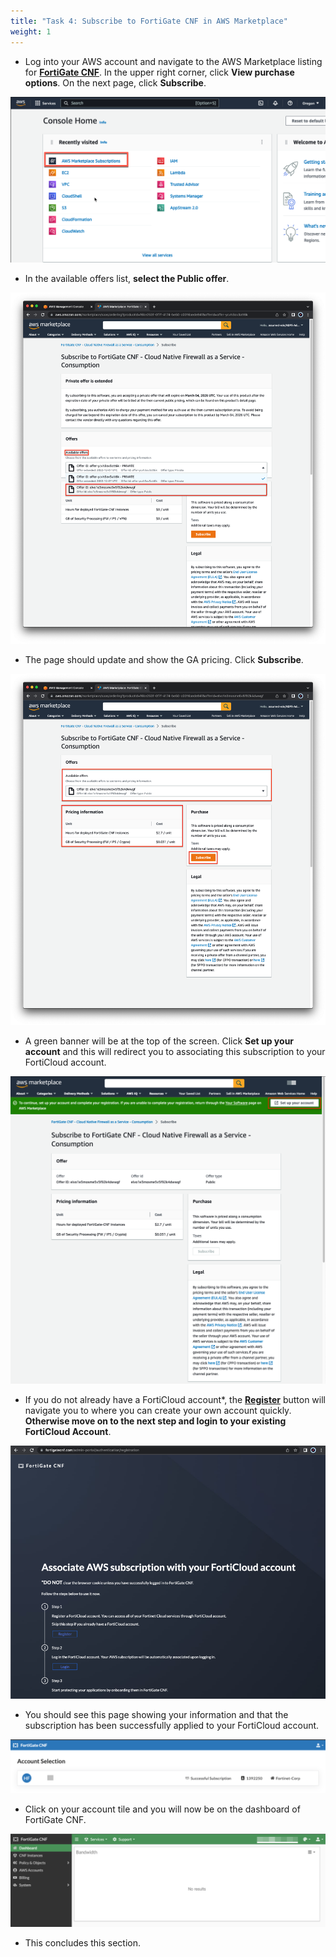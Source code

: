 ```yaml
---
title: "Task 4: Subscribe to FortiGate CNF in AWS Marketplace"
weight: 1
---
```


* Log into your AWS account and navigate to the AWS Marketplace listing for [**FortiGate CNF**](https://aws.amazon.com/marketplace/pp/prodview-vtjjha5neo52i). In the upper right corner, click **View purchase options**. On the next page, click **Subscribe**.

![](../images/image-t4-1.png)

* In the available offers list, **select the Public offer**.

![](../images/image-t4-2.png)

* The page should update and show the GA pricing.  Click **Subscribe**.

![](../images/image-t4-3.png)

* A green banner will be at the top of the screen. Click **Set up your account** and this will redirect you to associating this subscription to your FortiCloud account.

![](../images/image-t4-4.png)

* If you do not already have a FortiCloud account*, the [**Register**](https://support.fortinet.com/cred/#/sign-up) button will navigate you to where you can create your own account quickly. **Otherwise move on to the next step and login to your existing FortiCloud Account**.

![](../images/image-t4-5.png)

* You should see this page showing your information and that the subscription has been successfully applied to your FortiCloud account.

![](../images/image-t4-6.png)

* Click on your account tile and you will now be on the dashboard of FortiGate CNF.

![](../images/image-t4-7.png)

* This concludes this section.

